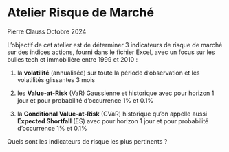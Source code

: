 Atelier Risque de Marché
================
Pierre Clauss
Octobre 2024

L’objectif de cet atelier est de déterminer 3 indicateurs de risque de
marché sur des indices actions, fourni dans le fichier Excel, avec un
focus sur les bulles tech et immobilière entre 1999 et 2010 :

1.  la **volatilité** (annualisée) sur toute la période d’observation et
    les volatilités glissantes 3 mois

2.  les **Value-at-Risk** (VaR) Gaussienne et historique avec pour
    horizon 1 jour et pour probabilité d’occurrence 1% et 0.1%

3.  la **Conditional Value-at-Risk** (CVaR) historique qu’on appelle
    aussi **Expected Shortfall** (ES) avec pour horizon 1 jour et pour
    probabilité d’occurrence 1% et 0.1%

Quels sont les indicateurs de risque les plus pertinents ?
